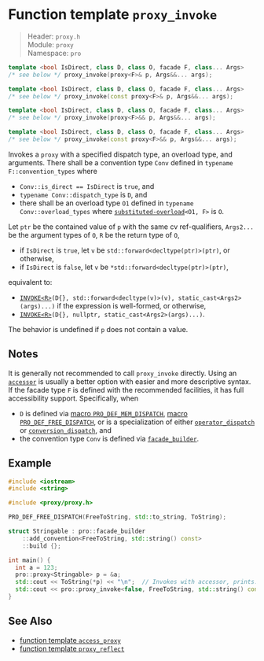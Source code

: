 # Function template `proxy_invoke`

> Header: `proxy.h`  
> Module: `proxy`  
> Namespace: `pro`

```cpp
template <bool IsDirect, class D, class O, facade F, class... Args>
/* see below */ proxy_invoke(proxy<F>& p, Args&&... args);

template <bool IsDirect, class D, class O, facade F, class... Args>
/* see below */ proxy_invoke(const proxy<F>& p, Args&&... args);

template <bool IsDirect, class D, class O, facade F, class... Args>
/* see below */ proxy_invoke(proxy<F>&& p, Args&&... args);

template <bool IsDirect, class D, class O, facade F, class... Args>
/* see below */ proxy_invoke(const proxy<F>&& p, Args&&... args);
```

Invokes a `proxy` with a specified dispatch type, an overload type, and arguments. There shall be a convention type `Conv` defined in `typename F::convention_types` where

- `Conv::is_direct == IsDirect` is `true`, and
- `typename Conv::dispatch_type` is `D`, and
- there shall be an overload type `O1` defined in `typename Conv::overload_types` where [`substituted-overload`](ProOverload.md)`<O1, F>` is `O`.

Let `ptr` be the contained value of `p` with the same cv ref-qualifiers, `Args2...` be the argument types of `O`, `R` be the return type of `O`,

- if `IsDirect` is `true`, let `v` be `std::forward<decltype(ptr)>(ptr)`, or otherwise,
- if `IsDirect` is `false`, let `v` be `*std::forward<decltype(ptr)>(ptr)`,

equivalent to:

- [`INVOKE<R>`](https://en.cppreference.com/w/cpp/utility/functional)`(D{}, std::forward<decltype(v)>(v), static_cast<Args2>(args)...)` if the expression is well-formed, or otherwise,
- [`INVOKE<R>`](https://en.cppreference.com/w/cpp/utility/functional)`(D{}, nullptr, static_cast<Args2>(args)...)`.

The behavior is undefined if `p` does not contain a value.

## Notes

It is generally not recommended to call `proxy_invoke` directly. Using an [`accessor`](ProAccessible.md) is usually a better option with easier and more descriptive syntax. If the facade type `F` is defined with the recommended facilities, it has full accessibility support. Specifically, when

- `D` is defined via [macro `PRO_DEF_MEM_DISPATCH`](PRO_DEF_MEM_DISPATCH.md), [macro `PRO_DEF_FREE_DISPATCH`](PRO_DEF_FREE_DISPATCH.md), or is a specialization of either [`operator_dispatch`](operator_dispatch/README.md) or [`conversion_dispatch`](explicit_conversion_dispatch/README.md), and
- the convention type `Conv` is defined via [`facade_builder`](basic_facade_builder/README.md).

## Example

```cpp
#include <iostream>
#include <string>

#include <proxy/proxy.h>

PRO_DEF_FREE_DISPATCH(FreeToString, std::to_string, ToString);

struct Stringable : pro::facade_builder
    ::add_convention<FreeToString, std::string() const>
    ::build {};

int main() {
  int a = 123;
  pro::proxy<Stringable> p = &a;
  std::cout << ToString(*p) << "\n";  // Invokes with accessor, prints: "123"
  std::cout << pro::proxy_invoke<false, FreeToString, std::string() const>(p) << "\n";  // Invokes with proxy_invoke, also prints: "123"
}
```

## See Also

- [function template `access_proxy`](access_proxy.md)
- [function template `proxy_reflect`](proxy_reflect.md)
